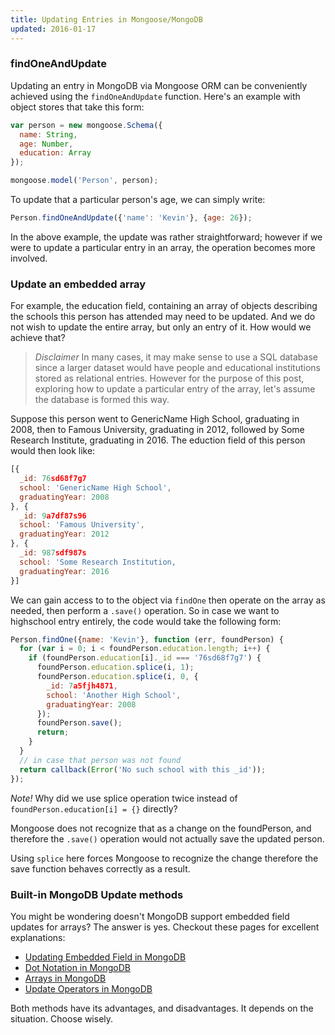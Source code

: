 ```yaml
---
title: Updating Entries in Mongoose/MongoDB
updated: 2016-01-17
---
```


### findOneAndUpdate

Updating an entry in MongoDB via Mongoose ORM can be conveniently achieved using the ```findOneAndUpdate``` function. Here's an example with object stores that take this form:

```javascript
var person = new mongoose.Schema({
  name: String,
  age: Number,
  education: Array
});

mongoose.model('Person', person);
```

To update that a particular person's age, we can simply write:

```javascript
Person.findOneAndUpdate({'name': 'Kevin'}, {age: 26});
```

In the above example, the update was rather straightforward; however if we were to update a particular entry in an array, the operation becomes more involved.

### Update an embedded array

For example, the education field, containing an array of objects describing the schools this person has attended may need to be updated. And we do not wish to update the entire array, but only an entry of it. How would we achieve that?

> *Disclaimer*
In many cases, it may make sense to use a SQL database since a larger dataset would have people and educational institutions stored as relational entries. However for the purpose of this post, exploring how to update a particular entry of the array, let's assume the database is formed this way.

Suppose this person went to GenericName High School, graduating in 2008, then to Famous University, graduating in 2012, followed by Some Research Institute, graduating in 2016. The eduction field of this person would then look like:

```javascript
[{
  _id: 76sd68f7g7
  school: 'GenericName High School',
  graduatingYear: 2008
}, {
  _id: 9a7df87s96
  school: 'Famous University',
  graduatingYear: 2012
}, {
  _id: 987sdf987s
  school: 'Some Research Institution,
  graduatingYear: 2016
}]
```
We can gain access to to the object via ```findOne``` then operate on the array as needed, then perform a ```.save()``` operation. So in case we want to highschool entry entirely, the code would take the following form:

```javascript
Person.findOne({name: 'Kevin'}, function (err, foundPerson) {
  for (var i = 0; i < foundPerson.education.length; i++) {
    if (foundPerson.education[i]._id === '76sd68f7g7') {
      foundPerson.education.splice(i, 1);
      foundPerson.education.splice(i, 0, {
        _id: 7a5fjh4871,
        school: 'Another High School',
        graduatingYear: 2008
      });
      foundPerson.save();
      return;
    }
  }
  // in case that person was not found
  return callback(Error('No such school with this _id'));
});
```
*Note!*
Why did we use splice operation twice instead of ```foundPerson.education[i] = {}``` directly?

Mongoose does not recognize that as a change on the foundPerson, and therefore the ```.save()``` operation would not actually save the updated person.

Using ```splice``` here forces Mongoose to recognize the change therefore the save function behaves correctly as a result.

### Built-in MongoDB Update methods

You might be wondering doesn't MongoDB support embedded field updates for arrays? The answer is yes. Checkout these pages for excellent explanations:

* [Updating Embedded Field in MongoDB](https://docs.mongodb.org/manual/tutorial/modify-documents/#update-an-embedded-field)
* [Dot Notation in MongoDB](https://docs.mongodb.org/manual/core/document/#dot-notation)
* [Arrays in MongoDB](https://docs.mongodb.org/manual/tutorial/query-documents/#arrays)
* [Update Operators in MongoDB](https://docs.mongodb.org/manual/reference/operator/update/)

Both methods have its advantages, and disadvantages. It depends on the situation. Choose wisely.






